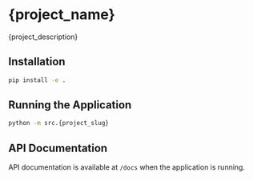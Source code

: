 # {project_name}

{project_description}

## Installation

```bash
pip install -e .
```

## Running the Application

```bash
python -m src.{project_slug}
```

## API Documentation

API documentation is available at `/docs` when the application is running.
